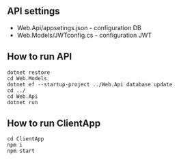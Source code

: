 ## API settings

+ Web.Api/appsetings.json - configuration DB
+ Web.Models/JWTconfig.cs - configuration JWT

## How to run API
```
dotnet restore
cd Web.Models
dotnet ef --startup-project ../Web.Api database update
cd ../
cd Web.Api
dotnet run
```
## How to run ClientApp
```
cd ClientApp
npm i
npm start
```

